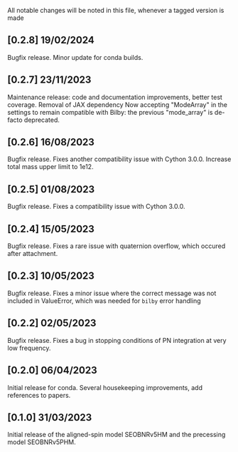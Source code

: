 All notable changes will be noted in this file, whenever a tagged
version is made

## [0.2.8] 19/02/2024

Bugfix release. Minor update for conda builds.

## [0.2.7] 23/11/2023

Maintenance release: code and documentation improvements, better test coverage.
Removal of JAX dependency
Now accepting "ModeArray" in the settings to remain compatible with Bilby: the previous "mode_array" is de-facto deprecated.

## [0.2.6] 16/08/2023

Bugfix release. Fixes another compatibility issue with Cython 3.0.0. Increase total mass upper limit to 1e12.

## [0.2.5] 01/08/2023

Bugfix release. Fixes a compatibility issue with Cython 3.0.0.

## [0.2.4] 15/05/2023

Bugfix release. Fixes a rare issue with quaternion overflow, which occured after attachment.

## [0.2.3] 10/05/2023

Bugfix release. Fixes a minor issue where the correct message was not included in ValueError,
which was needed for `bilby` error handling

## [0.2.2] 02/05/2023

Bugfix release. Fixes a bug in stopping conditions of PN integration at very low frequency.
	
## [0.2.0] 06/04/2023

Initial release for conda. Several housekeeping improvements, add references to papers.

## [0.1.0] 31/03/2023

Initial release of the aligned-spin model SEOBNRv5HM and the
precessing model SEOBNRv5PHM.
